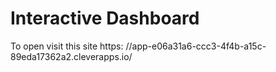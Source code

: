 # Interactive Dashboard
To open visit this site https: //app-e06a31a6-ccc3-4f4b-a15c-89eda17362a2.cleverapps.io/ 

